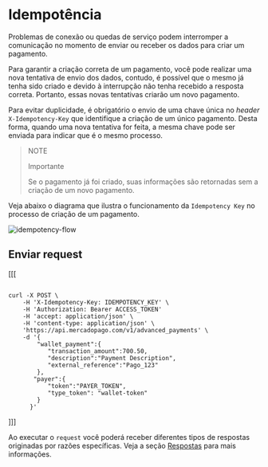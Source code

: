 # Idempotência 

Problemas de conexão ou quedas de serviço podem interromper a comunicação no momento de enviar ou receber os dados para criar um pagamento.

Para garantir a criação correta de um pagamento, você pode realizar uma nova tentativa de envio dos dados, contudo, é possível que o mesmo já tenha sido criado e devido à interrupção não tenha recebido a resposta correta. Portanto, essas novas tentativas criarão um novo pagamento.

Para evitar duplicidade, é obrigatório o envio de uma chave única no _header_ `X-Idempotency-Key` que identifique a criação de um único pagamento. Desta forma, quando uma nova tentativa for feita, a mesma chave pode ser enviada para indicar que é o mesmo processo.

> NOTE
>
> Importante
>
> Se o pagamento já foi criado, suas informações são retornadas sem a criação de um novo pagamento.

Veja abaixo o diagrama que ilustra o funcionamento da `Idempotency Key` no processo de criação de um pagamento.

![idempotency-flow](wallet-connect/idempotency.pt.png)

## Enviar request

[[[
```curl

curl -X POST \
    -H 'X-Idempotency-Key: IDEMPOTENCY_KEY' \
    -H 'Authorization: Bearer ACCESS_TOKEN'
    -H 'accept: application/json' \
    -H 'content-type: application/json' \
    'https://api.mercadopago.com/v1/advanced_payments' \
    -d '{
        "wallet_payment":{
           "transaction_amount":700.50,
           "description":"Payment Description",
           "external_reference":"Pago_123"     
        },
       "payer":{
           "token":"PAYER_TOKEN",
           "type_token": "wallet-token"
        }
      }'

```
]]]

Ao executar o `request` você poderá receber diferentes tipos de respostas originadas por razões específicas. Veja a seção [Respostas](/developers/pt/docs/wallet-connect/payment-flow/idempotency/responses) para mais informações.